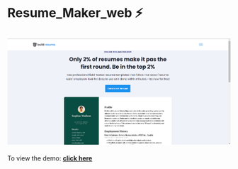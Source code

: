 # Resume_Maker_web ⚡️

<h2 align="center">
  <img src="assets/images/resume-maker-website.png" alt="Simplefolio" width="1200px" />
  <br>
</h2>

To view the demo: **[click here](https://iamaltaf786.github.io/Resume_Maker_web/)**
